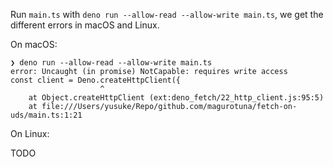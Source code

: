 Run `main.ts` with `deno run --allow-read --allow-write main.ts`, we get the different errors in macOS and Linux.

On macOS:

```
❯ deno run --allow-read --allow-write main.ts
error: Uncaught (in promise) NotCapable: requires write access
const client = Deno.createHttpClient({
                    ^
    at Object.createHttpClient (ext:deno_fetch/22_http_client.js:95:5)
    at file:///Users/yusuke/Repo/github.com/magurotuna/fetch-on-uds/main.ts:1:21

```

On Linux:

TODO

